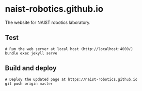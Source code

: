 # naist-robotics.github.io

The website for NAIST robotics laboratory.

## Test

    # Run the web server at local host (http://localhost:4000/)
    bundle exec jekyll serve

## Build and deploy

    # Deploy the updated page at https://naist-robotics.github.io
    git push origin master
